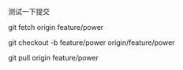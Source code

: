 <!--
 * @Descripttion:
 * @Author: SUI
 * @Date: 2021-08-26 23:25:11
 * @LastEditors: SUI
 * @LastEditTime: 2021-08-26 23:36:58
 * @FilePath: \mall-system-hub\git.md
-->

测试一下提交

<!-- 拉取 远程分支 到 本地 -->

<!-- (feature/power 是分支名称) -->

git fetch origin feature/power

git checkout -b feature/power origin/feature/power

git pull origin feature/power
